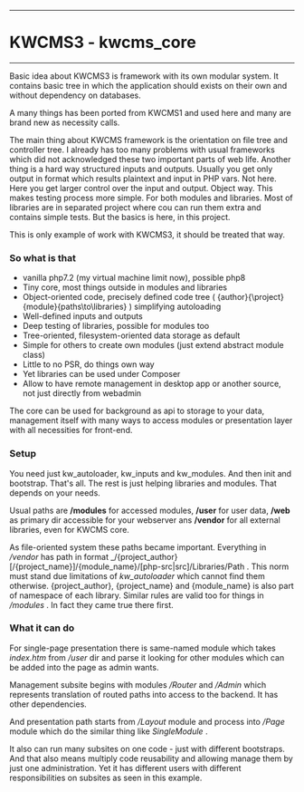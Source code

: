-----------

# KWCMS3 - kwcms_core

------------

Basic idea about KWCMS3 is framework with its own modular system. It contains basic tree in
which the application should exists on their own and without dependency on databases.

A many things has been ported from KWCMS1 and used here and many are brand new as necessity
calls.

The main thing about KWCMS framework is the orientation on file tree and controller tree.
I already has too many problems with usual frameworks which did not acknowledged these two
important parts of web life. Another thing is a hard way structured inputs and outputs.
Usually you get only output in format which results plaintext and input in PHP vars. Not here.
Here you get larger control over the input and output. Object way. This makes testing process
more simple. For both modules and libraries. Most of libraries are in separated project where
cou can run them extra and contains simple tests. But the basics is here, in this project.

This is only example of work with KWCMS3, it should be treated that way.

### So what is that

* vanilla php7.2 (my virtual machine limit now), possible php8
* Tiny core, most things outside in modules and libraries
* Object-oriented code, precisely defined code tree ( \{author}{\project}\{module}\{paths\to\libraries} ) simplifying autoloading
* Well-defined inputs and outputs
* Deep testing of libraries, possible for modules too
* Tree-oriented, filesystem-oriented data storage as default
* Simple for others to create own modules (just extend abstract module class)
* Little to no PSR, do things own way
* Yet libraries can be used under Composer
* Allow to have remote management in desktop app or another source, not just directly from webadmin

The core can be used for background as api to storage to your data, management itself with many ways
to access modules or presentation layer with all necessities for front-end.

### Setup

You need just kw_autoloader, kw_inputs and kw_modules. And then init and bootstrap. That's all. The
rest is just helping libraries and modules. That depends on your needs. 

Usual paths are __/modules__ for accessed modules, __/user__ for user data, __/web__ as primary dir
accessible for your webserver ans __/vendor__ for all external libraries, even for KWCMS core.

As file-oriented system these paths became important. Everything in _/vendor_ has path in format
_/{project_author}[/{project_name}]/{module_name}/[php-src|src]/Libraries/Path . This norm must
stand due limitations of _kw_autoloader_ which cannot find them otherwise. {project_author},
{project_name} and {module_name} is also part of namespace of each library. Similar rules are valid
too for things in _/modules_ . In fact they came true there first.

### What it can do

For single-page presentation there is same-named module which takes _index.htm_ from _/user_ dir
and parse it looking for other modules which can be added into the page as admin wants.

Management subsite begins with modules _/Router_ and _/Admin_ which represents translation of routed
paths into access to the backend. It has other dependencies.

And presentation path starts from _/Layout_ module and process into _/Page_ module which do the
similar thing like _SingleModule_ .

It also can run many subsites on one code - just with different bootstraps. And that also means
multiply code reusability and allowing manage them by just one administration. Yet it has different
users with different responsibilities on subsites as seen in this example.
